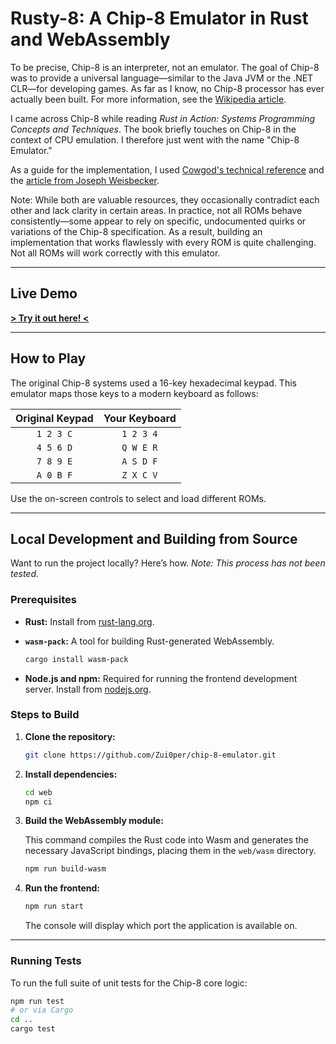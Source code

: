 # Rusty-8: A Chip-8 Emulator in Rust and WebAssembly

To be precise, Chip-8 is an interpreter, not an emulator. The goal of Chip-8 was to provide a universal language—similar to the Java JVM or the .NET CLR—for developing games. As far as I know, no Chip-8 processor has ever actually been built. For more information, see the [Wikipedia article](https://en.wikipedia.org/wiki/CHIP-8).

I came across Chip-8 while reading *Rust in Action: Systems Programming Concepts and Techniques*. The book briefly touches on Chip-8 in the context of CPU emulation. I therefore just went with the name "Chip-8 Emulator."

As a guide for the implementation, I used [Cowgod's technical reference](http://devernay.free.fr/hacks/chip8/C8TECH10.HTM) and the [article from Joseph Weisbecker](https://archive.org/details/byte-magazine-1978-12/page/n109/mode/2up?view=theater&q=easy+programming+system).

Note: While both are valuable resources, they occasionally contradict each other and lack clarity in certain areas. In practice, not all ROMs behave consistently—some appear to rely on specific, undocumented quirks or variations of the Chip-8 specification. As a result, building an implementation that works flawlessly with every ROM is quite challenging. Not all ROMs will work correctly with this emulator.

---

## Live Demo

**[> Try it out here! <](https://snailtempo.github.io/Chip8/)**

---

## How to Play

The original Chip-8 systems used a 16-key hexadecimal keypad. This emulator maps those keys to a modern keyboard as follows:

| Original Keypad | Your Keyboard |
| :-------------: | :-----------: |
|    `1 2 3 C`    |   `1 2 3 4`   |
|    `4 5 6 D`    |   `Q W E R`   |
|    `7 8 9 E`    |   `A S D F`   |
|    `A 0 B F`    |   `Z X C V`   |

Use the on-screen controls to select and load different ROMs.

---

## Local Development and Building from Source

Want to run the project locally? Here’s how.
*Note: This process has not been tested.*

### Prerequisites

* **Rust:** Install from [rust-lang.org](https://www.rust-lang.org/tools/install).
* **`wasm-pack`:** A tool for building Rust-generated WebAssembly.

  ```bash
  cargo install wasm-pack
  ```
* **Node.js and npm:** Required for running the frontend development server. Install from [nodejs.org](https://nodejs.org/).

### Steps to Build

1. **Clone the repository:**

   ```bash
   git clone https://github.com/Zui0per/chip-8-emulator.git 
   ```
2. **Install dependencies:**

   ```bash
   cd web 
   npm ci
   ```
3. **Build the WebAssembly module:**

   This command compiles the Rust code into Wasm and generates the necessary JavaScript bindings, placing them in the `web/wasm` directory.

   ```bash
   npm run build-wasm
   ```
4. **Run the frontend:**

   ```bash
   npm run start
   ```

   The console will display which port the application is available on.

---

### Running Tests

To run the full suite of unit tests for the Chip-8 core logic:

```bash
npm run test
# or via Cargo
cd ..
cargo test 
```